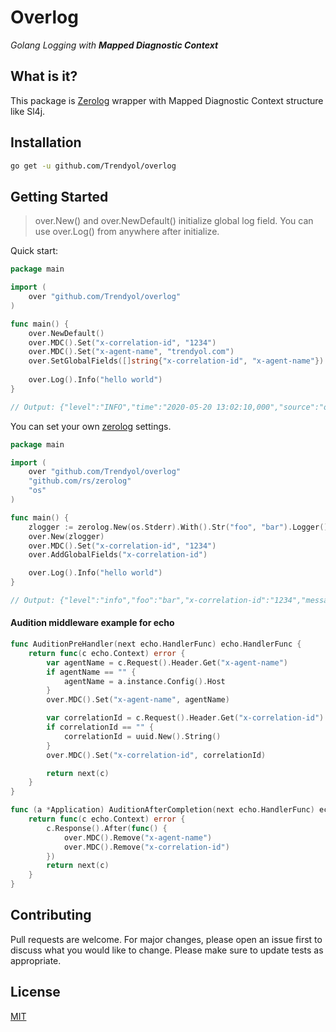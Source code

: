 # Overlog
_Golang Logging with **Mapped Diagnostic Context**_

## What is it? 
This package is [Zerolog](https://github.com/rs/zerolog) wrapper with Mapped Diagnostic Context structure like Sl4j.

## Installation
```bash
go get -u github.com/Trendyol/overlog
```

## Getting Started
> over.New() and over.NewDefault() initialize global log field.
> You can use over.Log() from anywhere after initialize.

Quick start: 
```go
package main

import (
	over "github.com/Trendyol/overlog"
)

func main() {
	over.NewDefault()
	over.MDC().Set("x-correlation-id", "1234")
	over.MDC().Set("x-agent-name", "trendyol.com")
	over.SetGlobalFields([]string{"x-correlation-id", "x-agent-name"})
    
	over.Log().Info("hello world")
}

// Output: {"level":"INFO","time":"2020-05-20 13:02:10,000","source":"overlog/overlogger.go:70","x-agent-name":"trendyol","x-correlation-id":"1234","message":"hello world"}
```

You can set your own [zerolog](https://github.com/rs/zerolog) settings.
```go
package main

import (
	over "github.com/Trendyol/overlog"
	"github.com/rs/zerolog"
	"os"
)

func main() {
	zlogger := zerolog.New(os.Stderr).With().Str("foo", "bar").Logger()
	over.New(zlogger)
	over.MDC().Set("x-correlation-id", "1234")
	over.AddGlobalFields("x-correlation-id")

	over.Log().Info("hello world")
}

// Output: {"level":"info","foo":"bar","x-correlation-id":"1234","message":"hello world"}
```

#### Audition middleware example for echo
```go
func AuditionPreHandler(next echo.HandlerFunc) echo.HandlerFunc {
    return func(c echo.Context) error {
        var agentName = c.Request().Header.Get("x-agent-name")
        if agentName == "" {
        	agentName = a.instance.Config().Host
        }
        over.MDC().Set("x-agent-name", agentName)

        var correlationId = c.Request().Header.Get("x-correlation-id")
        if correlationId == "" {
            correlationId = uuid.New().String()
        }
        over.MDC().Set("x-correlation-id", correlationId)

        return next(c)
    }
}
```
```go
func (a *Application) AuditionAfterCompletion(next echo.HandlerFunc) echo.HandlerFunc {
    return func(c echo.Context) error {
        c.Response().After(func() {
            over.MDC().Remove("x-agent-name")
            over.MDC().Remove("x-correlation-id")
        })
        return next(c)
    }
}
```

## Contributing
Pull requests are welcome. For major changes, please open an issue first to discuss what you would like to change.
Please make sure to update tests as appropriate.
## License
[MIT](https://github.com/Trendyol/overlog/blob/master/LICENSE)
